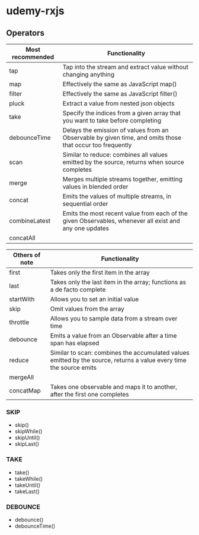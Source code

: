 # udemy-rxjs

## Operators

| Most recommended | Functionality                                                                                             |
| ---------------- | --------------------------------------------------------------------------------------------------------- |
| tap              | Tap into the stream and extract value without changing anything                                           |
| map              | Effectively the same as JavaScript map()                                                                  |
| filter           | Effectively the same as JavaScript filter()                                                               |
| pluck            | Extract a value from nested json objects                                                                  |
| take             | Specify the indices from a given array that you want to take before completing                            |
| debounceTime     | Delays the emission of values from an Observable by given time, and omits those that occur too frequently |
| scan             | Similar to reduce: combines all values emitted by the source, returns when source completes               |
| merge            | Merges multiple streams together, emitting values in blended order                                        |
| concat           | Emits the values of multiple streams, in sequential order                                                 |
| combineLatest    | Emits the most recent value from each of the given Observables, whenever all exist and any one updates    |
| concatAll        |                                                                                                           |

| Others of note | Functionality                                                                                                       |
| -------------- | ------------------------------------------------------------------------------------------------------------------- |
| first          | Takes only the first item in the array                                                                              |
| last           | Takes only the last item in the array; functions as a de facto complete                                             |
| startWith      | Allows you to set an initial value                                                                                  |
| skip           | Omit values from the array                                                                                          |
| throttle       | Allows you to sample data from a stream over time                                                                   |
| debounce       | Emits a value from an Observable after a time span has elapsed                                                      |
| reduce         | Similar to scan: combines the accumulated values emitted by the source, returns a value every time the source emits |
| mergeAll       |                                                                                                                     |
| concatMap      | Takes one observable and maps it to another, after the first one completes                                          |

### SKIP

-   skip()
-   skipWhile()
-   skipUntil()
-   skipLast()

### TAKE

-   take()
-   takeWhile()
-   takeUntil()
-   takeLast()

### DEBOUNCE

-   debounce()
-   debounceTime()
